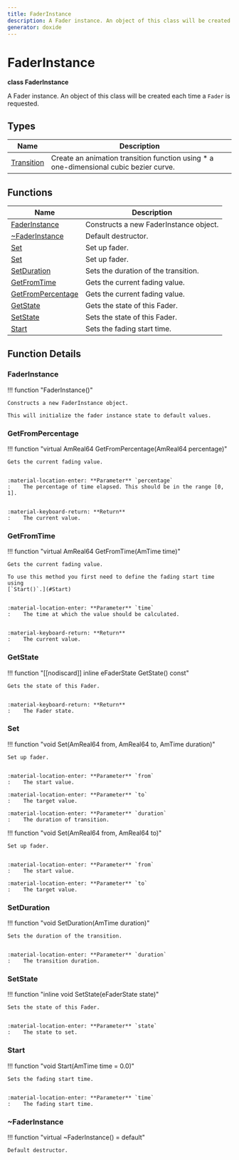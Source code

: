 ```yaml
---
title: FaderInstance
description: A Fader instance. An object of this class will be created each time a `Fader` is requested.
generator: doxide
---
```



# FaderInstance

**class  FaderInstance**


A Fader instance. An object of this class will be created each time a `Fader` is requested.


    


## Types

| Name | Description |
| ---- | ----------- |
| [Transition](Transition/index.md) | Create an animation transition function using * a one-dimensional cubic bezier curve. |

## Functions

| Name | Description |
| ---- | ----------- |
| [FaderInstance](#FaderInstance) | Constructs a new FaderInstance object. |
| [~FaderInstance](#_u007eFaderInstance) | Default destructor.  |
| [Set](#Set) | Set up fader. |
| [Set](#Set) | Set up fader. |
| [SetDuration](#SetDuration) | Sets the duration of the transition. |
| [GetFromTime](#GetFromTime) | Gets the current fading value. |
| [GetFromPercentage](#GetFromPercentage) | Gets the current fading value. |
| [GetState](#GetState) | Gets the state of this Fader. |
| [SetState](#SetState) | Sets the state of this Fader. |
| [Start](#Start) | Sets the fading start time. |

## Function Details

### FaderInstance<a name="FaderInstance"></a>
!!! function "FaderInstance()"

    
    Constructs a new FaderInstance object.
    
    This will initialize the fader instance state to default values.
            
    

### GetFromPercentage<a name="GetFromPercentage"></a>
!!! function "virtual AmReal64 GetFromPercentage(AmReal64 percentage)"

    
    Gets the current fading value.
    
    
    :material-location-enter: **Parameter** `percentage`
    :    The percentage of time elapsed. This should be in the range [0, 1].
    
    
    :material-keyboard-return: **Return**
    :    The current value.
            
    

### GetFromTime<a name="GetFromTime"></a>
!!! function "virtual AmReal64 GetFromTime(AmTime time)"

    
    Gets the current fading value.
    
    To use this method you first need to define the fading start time using
    [`Start()`.](#Start)
    
    
    :material-location-enter: **Parameter** `time`
    :    The time at which the value should be calculated.
    
    
    :material-keyboard-return: **Return**
    :    The current value.
            
    

### GetState<a name="GetState"></a>
!!! function "[[nodiscard]] inline eFaderState GetState() const"

    
    Gets the state of this Fader.
    
    
    :material-keyboard-return: **Return**
    :    The Fader state.
            
    

### Set<a name="Set"></a>
!!! function "void Set(AmReal64 from, AmReal64 to, AmTime duration)"

    
    Set up fader.
    
    
    :material-location-enter: **Parameter** `from`
    :    The start value.
        
    :material-location-enter: **Parameter** `to`
    :    The target value.
        
    :material-location-enter: **Parameter** `duration`
    :    The duration of transition.
                
    

!!! function "void Set(AmReal64 from, AmReal64 to)"

    
    Set up fader.
    
    
    :material-location-enter: **Parameter** `from`
    :    The start value.
        
    :material-location-enter: **Parameter** `to`
    :    The target value.
                
    

### SetDuration<a name="SetDuration"></a>
!!! function "void SetDuration(AmTime duration)"

    
    Sets the duration of the transition.
    
    
    :material-location-enter: **Parameter** `duration`
    :    The transition duration.
                
    

### SetState<a name="SetState"></a>
!!! function "inline void SetState(eFaderState state)"

    
    Sets the state of this Fader.
    
    
    :material-location-enter: **Parameter** `state`
    :    The state to set.
                
    

### Start<a name="Start"></a>
!!! function "void Start(AmTime time = 0.0)"

    
    Sets the fading start time.
    
    
    :material-location-enter: **Parameter** `time`
    :    The fading start time.
                
    

### ~FaderInstance<a name="_u007eFaderInstance"></a>
!!! function "virtual ~FaderInstance() = default"

    
    Default destructor.
             
    
    
    

